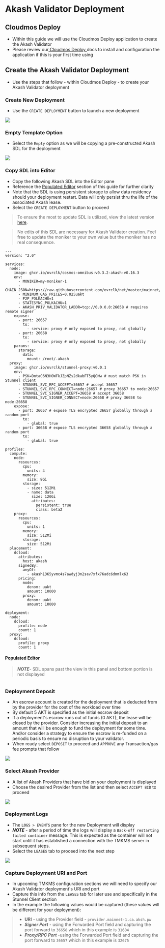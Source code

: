 # Akash Validator Deployment

## Cloudmos Deploy

* Within this guide we will use the Cloudmos Deploy application to create the Akash Validator
* Please review our[ Cloudmos Deploy ](../../../../guides/deploy/)docs to install and configuration the application if this is your first time using

## Create the Akash Validator Deployment

* Use the steps that follow - within Cloudmos Deploy - to create your Akash Validator deployment

### Create New Deployment

* Use the `CREATE DEPLOYMENT` button to launch a new deployment

![](../../../../.gitbook/assets/validatorCreateDeployment.png)

### Empty Template Option

* Select the `Empty` option as we will be copying a pre-constructed Akash SDL for the deployment

![](../../../../.gitbook/assets/validatorBlankTemplate.png)

### Copy SDL into Editor

* Copy the following Akash SDL into the Editor pane
* Reference the [Populated Editor](akash-validator-deployment.md#populated-editor) section of this guide for further clarity
* Note that the SDL is using persistent storage to allow data residency should your deployment restart.  Data will only persist thru the life of the associated Akash lease.
* Select the `CREATE DEPLOYMENT` button to proceed

> To ensure the most to update SDL is utilized, view the latest version [here](https://github.com/ovrclk/cosmos-omnibus/blob/09679171d513586b5e1a9aafe73db55ebdbf5098/\_examples/validator-and-tmkms/deploy.yml).

> No edits of this SDL are necessary for Akash Validator creation.  Feel free to update the moniker to your own value but the moniker has no real consequence.

```
---
version: "2.0"

services:
  node:
    image: ghcr.io/ovrclk/cosmos-omnibus:v0.3.2-akash-v0.16.3
    env:
      - MONIKER=my-moniker-1
      - CHAIN_JSON=https://raw.githubusercontent.com/ovrclk/net/master/mainnet/meta.json
      - MINIMUM_GAS_PRICES=0.025uakt
      - P2P_POLKACHU=1
      - STATESYNC_POLKACHU=1
      - AKASH_PRIV_VALIDATOR_LADDR=tcp://0.0.0.0:26658 # requires remote signer
    expose:
      - port: 26657
        to:
          - service: proxy # only exposed to proxy, not globally
      - port: 26658
        to:
          - service: proxy # only exposed to proxy, not globally
    params:
      storage:
        data:
          mount: /root/.akash
  proxy:
    image: ghcr.io/ovrclk/stunnel-proxy:v0.0.1
    env:
      - PSK=DmtaC6N3HOWFkJZpNZs2dkabFT5yQONw # must match PSK in Stunnel client
      - STUNNEL_SVC_RPC_ACCEPT=36657 # accept 36657
      - STUNNEL_SVC_RPC_CONNECT=node:26657 # proxy 36657 to node:26657
      - STUNNEL_SVC_SIGNER_ACCEPT=36658 # accept 36658
      - STUNNEL_SVC_SIGNER_CONNECT=node:26658 # proxy 36658 to node:26658
    expose:
      - port: 36657 # expose TLS encrypted 36657 globally through a random port
        to:
          - global: true
      - port: 36658 # expose TLS encrypted 36658 globally through a random port
        to:
          - global: true

profiles:
  compute:
    node:
      resources:
        cpu:
          units: 4
        memory:
          size: 8Gi
        storage:
          - size: 512Mi
          - name: data
            size: 120Gi
            attributes:
              persistent: true
              class: beta2
    proxy:
      resources:
        cpu:
          units: 1
        memory:
          size: 512Mi
        storage:
          size: 512Mi
  placement:
    dcloud:
      attributes:
        host: akash
      signedBy:
        anyOf:
          - akash1365yvmc4s7awdyj3n2sav7xfx76adc6dnmlx63
      pricing:
        node:
          denom: uakt
          amount: 10000
        proxy:
          denom: uakt
          amount: 10000

deployment:
  node:
    dcloud:
      profile: node
      count: 1
  proxy:
    dcloud:
      profile: proxy
      count: 1
```

#### Populated Editor

> _**NOTE**_- SDL spans past the view in this panel and bottom portion is not displayed

<figure><img src="../../../../.gitbook/assets/validatorSDL.png" alt=""><figcaption></figcaption></figure>

### Deployment Deposit

* An escrow account is created for the deployment that is deducted from by the provider for the cost of the workload over time
* By default 5 AKT is specified as the initial escrow deposit
* If a deployment's escrow runs out of funds (0 AKT), the lease will be closed by the provider. Consider increasing the initial deposit to an amount that will be enough to fund the deployment for some time. And/or consider a strategy to ensure the escrow is re-funded on a periodic basis to ensure no disruption to your validator.
* When ready select `DEPOSIT` to proceed and `APPROVE` any Transaction/gas fee prompts that follow

![](../../../../.gitbook/assets/validatorDeploymentDeposit.png)

### Select Akash Provider

* A list of Akash Providers that have bid on your deployment is displayed
* Choose the desired Provider from the list and then select `ACCEPT BID` to proceed

![](../../../../.gitbook/assets/validatorSelectProvider.png)

### Deployment Logs

* The `LOGS > EVENTS` pane for the new Deployment will display
* _**NOTE**_ - after a period of time the logs will display a `Back-off restarting failed container` message. This is expected as the container will not start until it has established a connection with the TMKMS server in subsequent steps.
* Select the `LEASES` tab to proceed into the next step

![](../../../../.gitbook/assets/validatorDeploymentLogs.png)

### Capture Deployment URI and Port

* In upcoming TMKMS configuration sections we will need to specify our Akash Validator deployment's URI and port
* Capture this info from the `LEASES` tab for later use and specifically in the Stunnel Client section
* In the example the following values would be captured (these values will be different for your deployment):

> * **URI** - using the Provider field - `provider.mainnet-1.ca.aksh.pw`
> * _**Signer Port**_ - using the Forwarded Port field and capturing the port forward to `36658` which in this example is `31684`
> * _**Proxy/RPC Port**_ -using the Forwarded Port field and capturing the port forward to `36657` which in this example is `32675`

<figure><img src="../../../../.gitbook/assets/akashValdiatorForwardedPorts.png" alt=""><figcaption></figcaption></figure>
